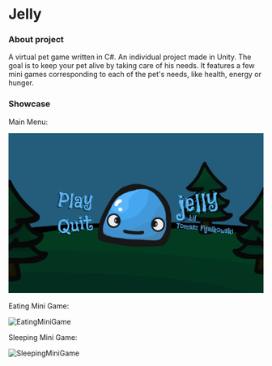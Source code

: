 # Jelly

### About project

A virtual pet game written in C#. An individual project made in Unity. The goal is to keep your pet alive by taking care of his needs. It features a few mini games corresponding to each of the pet's needs, like health, energy or hunger.

### Showcase

Main Menu:

![MainMenu](showcase/mainmenu.png)

Eating Mini Game:

![EatingMiniGame](showcase/eating.gif)

Sleeping Mini Game:

![SleepingMiniGame](showcase/sleeping.gif)
